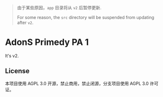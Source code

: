> 由于某些原因，`app` 目录将从 `v2` 后暂停更新.
> 
> For some reason, the `src` directory will be suspended from updating after `v2`.

# AdonS Primedy PA 1

It's v2.

## License

本项目使用 AGPL 3.0 开源，禁止商用，禁止闭源，分支项目使用 AGPL 3.0 许可证。
